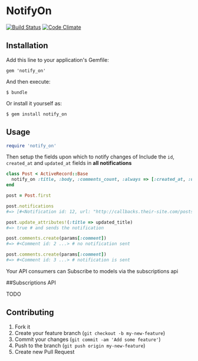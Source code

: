 # NotifyOn

[![Build Status](https://travis-ci.org/bnorton/notify_on.png)](https://travis-ci.org/bnorton/notify_on)
[![Code Climate](https://codeclimate.com/github/bnorton/notify_on.png)](https://codeclimate.com/github/bnorton/notify_on)

## Installation

Add this line to your application's Gemfile:

    gem 'notify_on'

And then execute:

    $ bundle

Or install it yourself as:

    $ gem install notify_on

## Usage

```ruby
require 'notify_on'
```

Then setup the fields upon which to notify changes of
Include the `id`, `created_at` and `updated_at` fields in **all notifications**

```ruby
class Post < ActiveRecord::Base
  notify_on :title, :body, :comments_count, :always => [:created_at, :updated_at]
end

post = Post.first

post.notifications
#=> [#<Notification id: 12, url: "http://callbacks.their-site.com/posts">]

post.update_attributes!(:title => updated_title)
#=> true # and sends the notification

post.comments.create(params[:comment])
#=> #<Comment id: 2 ...> # no notification sent

post.comments.create(params[:comment])
#=> #<Comment id: 3 ...> # notification is sent
```

Your API consumers can Subscribe to models via the subscriptions api

##Subscriptions API

TODO

## Contributing

1. Fork it
2. Create your feature branch (`git checkout -b my-new-feature`)
3. Commit your changes (`git commit -am 'Add some feature'`)
4. Push to the branch (`git push origin my-new-feature`)
5. Create new Pull Request
